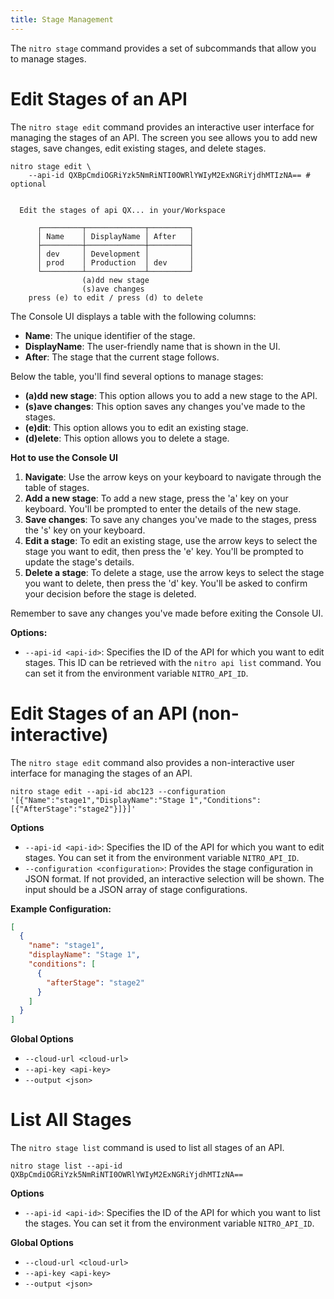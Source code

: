 ```yaml
---
title: Stage Management
---
```


The `nitro stage` command provides a set of subcommands that allow you to manage stages.

# Edit Stages of an API

The `nitro stage edit` command provides an interactive user interface for managing the stages of an API. The screen you see allows you to add new stages, save changes, edit existing stages, and delete stages.

```shell
nitro stage edit \
    --api-id QXBpCmdiOGRiYzk5NmRiNTI0OWRlYWIyM2ExNGRiYjdhMTIzNA== # optional
```

```shell

  Edit the stages of api QX... in your/Workspace

      ┌─────────┬─────────────┬─────────┐
      │ Name    │ DisplayName │ After   │
      ├─────────┼─────────────┼─────────┤
      │ dev     │ Development │         │
      │ prod    │ Production  │ dev     │
      └─────────┴─────────────┴─────────┘
                (a)dd new stage
                (s)ave changes
    press (e) to edit / press (d) to delete
```

The Console UI displays a table with the following columns:

- **Name**: The unique identifier of the stage.
- **DisplayName**: The user-friendly name that is shown in the UI.
- **After**: The stage that the current stage follows.

Below the table, you'll find several options to manage stages:

- **(a)dd new stage**: This option allows you to add a new stage to the API.
- **(s)ave changes**: This option saves any changes you've made to the stages.
- **(e)dit**: This option allows you to edit an existing stage.
- **(d)elete**: This option allows you to delete a stage.

**Hot to use the Console UI**

1. **Navigate**: Use the arrow keys on your keyboard to navigate through the table of stages.
2. **Add a new stage**: To add a new stage, press the 'a' key on your keyboard. You'll be prompted to enter the details of the new stage.
3. **Save changes**: To save any changes you've made to the stages, press the 's' key on your keyboard.
4. **Edit a stage**: To edit an existing stage, use the arrow keys to select the stage you want to edit, then press the 'e' key. You'll be prompted to update the stage's details.
5. **Delete a stage**: To delete a stage, use the arrow keys to select the stage you want to delete, then press the 'd' key. You'll be asked to confirm your decision before the stage is deleted.

Remember to save any changes you've made before exiting the Console UI.

**Options:**

- `--api-id <api-id>`: Specifies the ID of the API for which you want to edit stages. This ID can be retrieved with the `nitro api list` command. You can set it from the environment variable `NITRO_API_ID`.

# Edit Stages of an API (non-interactive)

The `nitro stage edit` command also provides a non-interactive user interface for managing the stages of an API.

```shell
nitro stage edit --api-id abc123 --configuration '[{"Name":"stage1","DisplayName":"Stage 1","Conditions":[{"AfterStage":"stage2"}]}]'
```

**Options**

- `--api-id <api-id>`: Specifies the ID of the API for which you want to edit stages. You can set it from the environment variable `NITRO_API_ID`.
- `--configuration <configuration>`: Provides the stage configuration in JSON format. If not provided, an interactive selection will be shown. The input should be a JSON array of stage configurations.

**Example Configuration:**

```json
[
  {
    "name": "stage1",
    "displayName": "Stage 1",
    "conditions": [
      {
        "afterStage": "stage2"
      }
    ]
  }
]
```

**Global Options**

- `--cloud-url <cloud-url>`
- `--api-key <api-key>`
- `--output <json>`

# List All Stages

The `nitro stage list` command is used to list all stages of an API.

```shell
nitro stage list --api-id QXBpCmdiOGRiYzk5NmRiNTI0OWRlYWIyM2ExNGRiYjdhMTIzNA==
```

**Options**

- `--api-id <api-id>`: Specifies the ID of the API for which you want to list the stages. You can set it from the environment variable `NITRO_API_ID`.

**Global Options**

- `--cloud-url <cloud-url>`
- `--api-key <api-key>`
- `--output <json>`

<!-- spell-checker:ignore Cmdi, elete, Yjdh -->
